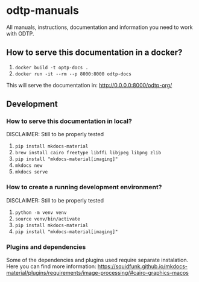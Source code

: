 # odtp-manuals
All manuals, instructions, documentation and information you need to work with ODTP.

## How to serve this documentation in a docker? 

1. `docker build -t optp-docs .`
2. `docker run -it --rm --p 8000:8000 odtp-docs`

This will serve the documentation in: http://0.0.0.0:8000/odtp-org/

## Development

### How to serve this documentation in local? 

DISCLAIMER: Still to be properly tested

1. `pip install mkdocs-material`
2. `brew install cairo freetype libffi libjpeg libpng zlib`
3. `pip install "mkdocs-material[imaging]"`
4. `mkdocs new`
5. `mkdocs serve`


### How to create a running development environment?

DISCLAIMER: Still to be properly tested

1. `python -m venv venv`
2. `source venv/bin/activate`
3. `pip install mkdocs-material`
4. `pip install "mkdocs-material[imaging]"`

### Plugins and dependencies

Some of the dependencies and plugins used require separate instalation. Here you can find more information: https://squidfunk.github.io/mkdocs-material/plugins/requirements/image-processing/#cairo-graphics-macos
